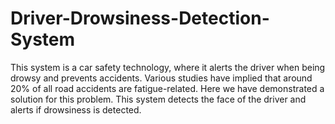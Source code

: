 # Driver-Drowsiness-Detection-System
This system is a car safety technology, where it alerts the driver when being drowsy and prevents accidents. Various studies have implied that around 20% of all road accidents are fatigue-related. Here we have demonstrated a solution for this problem. This system detects the face of the driver and alerts if drowsiness is detected.
